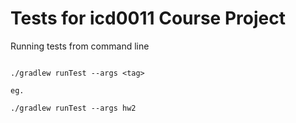 # Tests for icd0011 Course Project

Running tests from command line

```

./gradlew runTest --args <tag>

eg. 

./gradlew runTest --args hw2
```
